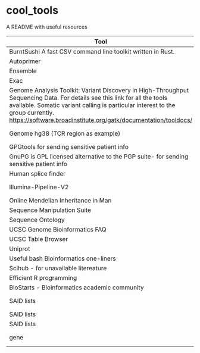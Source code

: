 # cool_tools
A README with useful resources


| Tool | Source |
| --- | --- |
| BurntSushi A fast CSV command line toolkit written in Rust. | https://github.com/BurntSushi/xsv |
| Autoprimer | https://github.com/gantzgraf/autoprimer3/releases/tag/v3.0.2 |
| Ensemble | http://www.ensembl.org/index.html |
| Exac | http://exac.broadinstitute.org |
| Genome Analysis Toolkit: Variant Discovery in High-Throughput Sequencing Data. For details see this link for all the tools available. Somatic variant calling is particular interest to the group currently. https://software.broadinstitute.org/gatk/documentation/tooldocs/ | https://software.broadinstitute.org/gatk/ |
| Genome hg38 (TCR region as example) | http://genome.ucsc.edu/cgi-bin/das/hg38/dna?segment=chr7:142299011,142813287 |
| GPGtools for sending sensitive patient info | https://gpgtools.org |
| GnuPG is GPL licensed alternative to the PGP suite-   for sending sensitive patient info | https://www.gnupg.org |
| Human splice finder | http://www.umd.be/HSF3/HSF.html |
| Illumina-Pipeline-V2 | https://github.com/nirav99/Illumina-Pipeline-V2/blob/master/IlluminaPipelineCASAVA1_8.pdf |
| Online Mendelian Inheritance in Man | https://www.omim.org/ |
| Sequence Manipulation Suite | http://www.coccidia.icb.usp.br/sms2/index.html |
| Sequence Ontology | http://www.sequenceontology.org |
| UCSC Genome Bioinformatics FAQ | https://genome.ucsc.edu/FAQ/FAQformat |
| UCSC Table Browser | https://genome.ucsc.edu/cgi-bin/hgTables |
| Uniprot | http://www.uniprot.org |
| Useful bash Bioinformatics one-liners | https://github.com/stephenturner/oneliners |
| Scihub - for unavailable litereature | https://sci-hub.cc |
| Efficient R programming | https://csgillespie.github.io/efficientR/ |
| BioStarts - Bioinformatics academic community | https://www.biostars.org |
| SAID lists | http://saidsupport.org/patient-resources/finding-a-diagnosis/ |
| SAID lists | https://mnglabs.com/tests/ |
| SAID lists | http://immunology.blueprintgenetics.com/tests/ |
| gene | https://www.preventiongenetics.com/testInfo.php?sel=test&val=Periodic+Fever+Syndromes+Sequencing+Panel |

